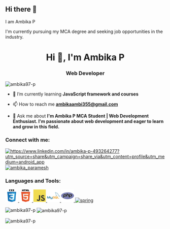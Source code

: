 ## Hi there 👋

I am Ambika P


I'm currently pursuing  my MCA degree and seeking job opportunities in the industry. 
<h1 align="center">Hi 👋, I'm Ambika P</h1>
<h3 align="center">Web Developer</h3>

<p align="left"> <img src="https://komarev.com/ghpvc/?username=ambika97-p&label=Profile%20views&color=0e75b6&style=flat" alt="ambika97-p" /> </p>

- 🌱 I’m currently learning **JavaScript framework and courses**

- 📫 How to reach me     **ambikaambi355@gmail.com**

- 💬 Ask me about
   **I'm Ambika P MCA Student | Web Development Enthusiast.  I'm passionate about web development and eager to learn and grow in this field.**


<h3 align="left">Connect with me:</h3>
<p align="left">
<a href="https://linkedin.com/in/https://www.linkedin.com/in/ambika-p-493264277?utm_source=share&utm_campaign=share_via&utm_content=profile&utm_medium=android_app" target="blank"><img align="center" src="https://raw.githubusercontent.com/rahuldkjain/github-profile-readme-generator/master/src/images/icons/Social/linked-in-alt.svg" alt="https://www.linkedin.com/in/ambika-p-493264277?utm_source=share&utm_campaign=share_via&utm_content=profile&utm_medium=android_app" height="30" width="40" /></a>
  <a href="https://instagram.com/ambika_paramesh" target="blank"><img align="center" src="https://raw.githubusercontent.com/rahuldkjain/github-profile-readme-generator/master/src/images/icons/Social/instagram.svg" alt="ambika_paramesh" height="30" width="40" /></a>
</p>

<h3 align="left">Languages and Tools:</h3>
<p align="left"> <a href="https://www.w3schools.com/css/" target="_blank" rel="noreferrer"> <img src="https://raw.githubusercontent.com/devicons/devicon/master/icons/css3/css3-original-wordmark.svg" alt="css3" width="40" height="40"/> </a> <a href="https://www.w3.org/html/" target="_blank" rel="noreferrer"> <img src="https://raw.githubusercontent.com/devicons/devicon/master/icons/html5/html5-original-wordmark.svg" alt="html5" width="40" height="40"/> </a> <a href="https://developer.mozilla.org/en-US/docs/Web/JavaScript" target="_blank" rel="noreferrer"> <img src="https://raw.githubusercontent.com/devicons/devicon/master/icons/javascript/javascript-original.svg" alt="javascript" width="40" height="40"/> </a> <a href="https://www.mysql.com/" target="_blank" rel="noreferrer"> <img src="https://raw.githubusercontent.com/devicons/devicon/master/icons/mysql/mysql-original-wordmark.svg" alt="mysql" width="40" height="40"/> </a> <a href="https://www.php.net" target="_blank" rel="noreferrer"> <img src="https://raw.githubusercontent.com/devicons/devicon/master/icons/php/php-original.svg" alt="php" width="40" height="40"/> </a> <a href="https://spring.io/" target="_blank" rel="noreferrer"> <img src="https://www.vectorlogo.zone/logos/springio/springio-icon.svg" alt="spring" width="40" height="40"/> </a> </p>

<p><img align="left" src="https://github-readme-stats.vercel.app/api/top-langs?username=ambika97-p&show_icons=true&locale=en&layout=compact" alt="ambika97-p" /></p>

<p>&nbsp;<img align="center" src="https://github-readme-stats.vercel.app/api?username=ambika97-p&show_icons=true&locale=en" alt="ambika97-p" /></p>

<p><img align="center" src="https://github-readme-streak-stats.herokuapp.com/?user=ambika97-p&" alt="ambika97-p" /></p>

<!--
**Ambika97-P/Ambika97-P** is a ✨ _special_ ✨ repository because its `README.md` (this file) appears on your GitHub profile.

Here are some ideas to get you started:

- 🔭 I’m currently working on ...
- 🌱 I’m currently learning ...
- 👯 I’m looking to collaborate on ...
- 🤔 I’m looking for help with ...
- 💬 Ask me about ...
- 📫 How to reach me: ...
- 😄 Pronouns: ...
- ⚡ Fun fact: ...
-->
